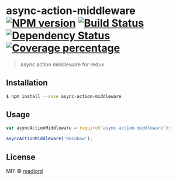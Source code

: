 # async-action-middleware [![NPM version][npm-image]][npm-url] [![Build Status][travis-image]][travis-url] [![Dependency Status][daviddm-image]][daviddm-url] [![Coverage percentage][coveralls-image]][coveralls-url]
> async action middleware for redux

## Installation

```sh
$ npm install --save async-action-middleware
```

## Usage

```js
var asyncActionMiddleware = require('async-action-middleware');

asyncActionMiddleware('Rainbow');
```
## License

MIT © [madlord]()


[npm-image]: https://badge.fury.io/js/async-action-middleware.svg
[npm-url]: https://npmjs.org/package/async-action-middleware
[travis-image]: https://travis-ci.org/Madlordary/async-action-middleware.svg?branch=master
[travis-url]: https://travis-ci.org/Madlordary/async-action-middleware
[daviddm-image]: https://david-dm.org/Madlordary/async-action-middleware.svg?theme=shields.io
[daviddm-url]: https://david-dm.org/Madlordary/async-action-middleware
[coveralls-image]: https://coveralls.io/repos/Madlordary/async-action-middleware/badge.svg
[coveralls-url]: https://coveralls.io/r/Madlordary/async-action-middleware
